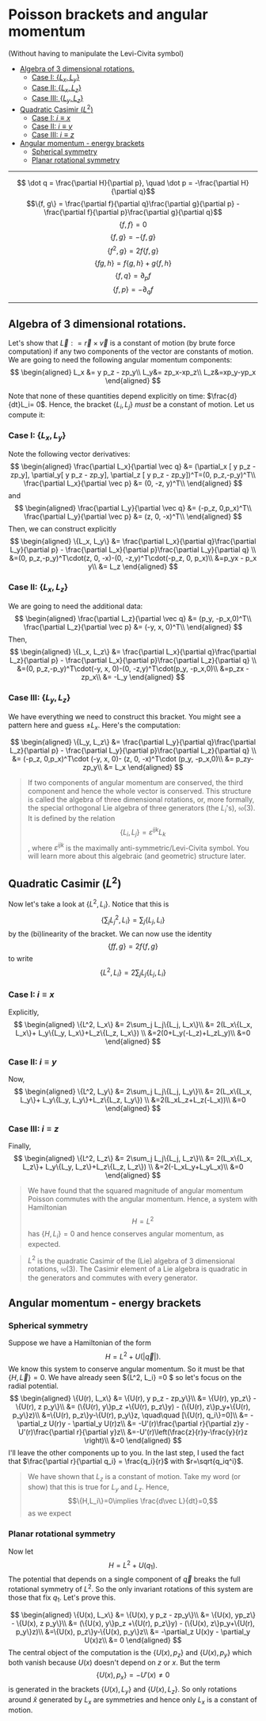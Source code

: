# Poisson brackets and angular momentum

(Without having to manipulate the Levi-Civita symbol)

  - [Algebra of 3 dimensional rotations.](#algebra-of-3-dimensional-rotations)
    - [Case I: $\{L_x, L_y\}$](#case-i-l_x-l_y)
    - [Case II: $\{L_x, L_z\}$](#case-ii-l_x-l_z)
    - [Case III: $\{L_y, L_z\}$](#case-iii-l_y-l_z)
  - [Quadratic Casimir ($L^2$)](#quadratic-casimir-l2)
    - [Case I: $i\equiv x$](#case-i-iequiv-x)
    - [Case II: $i\equiv y$](#case-ii-iequiv-y)
    - [Case III: $i\equiv z$](#case-iii-iequiv-z)
  - [Angular momentum - energy brackets](#angular-momentum---energy-brackets)
    - [Spherical symmetry](#spherical-symmetry)
    - [Planar rotational symmetry](#planar-rotational-symmetry)


---
$$ \dot q = \frac{\partial H}{\partial p}, \quad \dot p = -\frac{\partial H}{\partial q}$$
$$\{f, g\} = \frac{\partial f}{\partial q}\frac{\partial g}{\partial p} - \frac{\partial f}{\partial p}\frac{\partial g}{\partial q}$$
$$\{f,f\}=0$$
$$\{f, g\}=-\{f,g\}$$
$$ \{f^2,g\} = 2f\{f,g\}$$
$$\{fg,h\} = f\{g,h\}+g\{f, h\}$$
$$ \{f, q\}=\partial_p f$$
$$\{f, p\}=-\partial_q f$$

---

## Algebra of 3 dimensional rotations.

Let's show that $\vec L : = \vec r\times \vec v$ is a constant of motion (by brute force computation) if any two components of the vector are constants of motion. We are going to need the following angular momentum components:
$$
\begin{aligned}
L_x &= y p_z - zp_y\\
L_y&= zp_x-xp_z\\
L_z&=xp_y-yp_x
\end{aligned}
$$

Note that none of these quantities depend explicitly on time: $\frac{d}{dt}L_i= 0$. Hence, the bracket $\{L_i, L_j\}$ *must* be a constant of motion. Let us compute it:

### Case I: $\{L_x, L_y\}$
Note the following vector derivatives:
$$
\begin{aligned}
\frac{\partial L_x}{\partial \vec q} &= (\partial_x [ y p_z - zp_y], \partial_y[ y p_z - zp_y], \partial_z [ y p_z - zp_y])^T=(0, p_z,-p_y)^T\\
\frac{\partial L_x}{\partial \vec p} &= (0, -z, y)^T\\
\end{aligned}
$$
and
$$
\begin{aligned}
\frac{\partial L_y}{\partial \vec q} &= (-p_z, 0,p_x)^T\\
\frac{\partial L_y}{\partial \vec p} &= (z, 0, -x)^T\\
\end{aligned}
$$
Then, we can construct explicitly
$$
\begin{aligned}
\{L_x, L_y\} &= \frac{\partial L_x}{\partial q}\frac{\partial L_y}{\partial p} - \frac{\partial L_x}{\partial p}\frac{\partial L_y}{\partial q} \\
&=(0, p_z,-p_y)^T\cdot(z, 0, -x)-(0, -z,y)^T\cdot(-p_z, 0, p_x)\\
&=p_yx - p_x y\\
&= L_z
\end{aligned}
$$

### Case II: $\{L_x, L_z\}$
We are going to need the additional data:
$$
\begin{aligned}
\frac{\partial L_z}{\partial \vec q} &= (p_y, -p_x,0)^T\\
\frac{\partial L_z}{\partial \vec p} &= (-y, x, 0)^T\\
\end{aligned}
$$
Then,
$$
\begin{aligned}
\{L_x, L_z\} &= \frac{\partial L_x}{\partial q}\frac{\partial L_z}{\partial p} - \frac{\partial L_x}{\partial p}\frac{\partial L_z}{\partial q} \\
&=(0, p_z,-p_y)^T\cdot(-y, x, 0)-(0, -z,y)^T\cdot(p_y, -p_x,0)\\
&=p_zx - zp_x\\
&= -L_y
\end{aligned}
$$

### Case III: $\{L_y, L_z\}$

We have everything we need to construct this bracket. You might see a pattern here and guess $\pm L_x$. Here's the computation:

$$
\begin{aligned}
\{L_y, L_z\} &= \frac{\partial L_y}{\partial q}\frac{\partial L_z}{\partial p} - \frac{\partial L_y}{\partial p}\frac{\partial L_z}{\partial q} \\
&= (-p_z, 0,p_x)^T\cdot (-y, x, 0)- (z, 0, -x)^T\cdot (p_y, -p_x,0)\\
&= p_zy-zp_y\\
&= L_x
\end{aligned}
$$
> If two components of angular momentum are conserved, the third component and hence the whole vector is conserved. This structure is called the algebra of three dimensional rotations, or, more formally, the special orthogonal Lie algebra of three generators (the $L_i$'s), $\mathfrak{so}(3)$. It is defined by the relation $$\{L_i, L_j\} = \varepsilon^{ijk}L_k$$,
> where $\varepsilon^{ijk}$ is the maximally anti-symmetric/Levi-Civita symbol. You will learn more about this algebraic (and geometric) structure later. 

## Quadratic Casimir ($L^2$)

Now let's take a look at $\{L^2, L_i\}$. Notice that this is 
$$
\{\sum_j L_j^2, L_i\}=\sum_j\{L_j, L_i\}
$$
by the (bi)linearity of the bracket. We can now use the identity
$$
\{f f, g\}=2f\{f, g\}
$$
to write 
$$
\{L^2, L_i\} = 2\sum_j L_j\{L_j, L_i\}
$$

### Case I: $i\equiv x$

Explicitly, 
$$
\begin{aligned}
\{L^2, L_x\} &= 2\sum_j L_j\{L_j, L_x\}\\
&= 2(L_x\{L_x, L_x\}+ L_y\{L_y, L_x\}+L_z\{L_z, L_x\}) \\
&=2(0+L_y(-L_z)+L_zL_y)\\
&=0
\end{aligned}
$$

### Case II: $i\equiv y$

Now,
$$
\begin{aligned}
\{L^2, L_y\} &= 2\sum_j L_j\{L_j, L_y\}\\
&= 2(L_x\{L_x, L_y\}+ L_y\{L_y, L_y\}+L_z\{L_z, L_y\}) \\
&=2(L_xL_z+L_z(-L_x))\\
&=0
\end{aligned}
$$

### Case III: $i\equiv z$

Finally,
$$
\begin{aligned}
\{L^2, L_z\} &= 2\sum_j L_j\{L_j, L_z\}\\
&= 2(L_x\{L_x, L_z\}+ L_y\{L_y, L_z\}+L_z\{L_z, L_z\}) \\
&=2(-L_xL_y+L_yL_x)\\
&=0
\end{aligned}
$$

> We have found that the squared magnitude of angular momentum Poisson commutes with the angular momentum. Hence, a system with Hamiltonian $$H=L^2$$ has $\{H,L_i\}=0$ and hence conserves angular momentum, as expected. 

> $L^2$ is the quadratic Casimir of the (Lie) algebra of 3 dimensional rotations, $\mathfrak{so}(3)$. The Casimir element of a Lie algebra is quadratic in the generators and commutes with every generator.

## Angular momentum - energy brackets
### Spherical symmetry
Suppose we have a Hamiltonian of the form 
$$
H= L^2+U(|\vec q|).
$$
We know this system to conserve angular momentum. So it must be that $\{H, \vec L\}=0$. We have already seen $\{L^2, L_i\} =0 $ so let's focus on the radial potential. 
$$
\begin{aligned}
    \{U(r), L_x\} &= \{U(r), y p_z - zp_y\}\\
                  &= \{U(r), yp_z\} - \{U(r), z p_y\}\\
                  &= (\{U(r), y\}p_z +\{U(r), p_z\}y) - (\{U(r), z\}p_y+\{U(r), p_y\}z)\\
                  &=\{U(r), p_z\}y-\{U(r), p_y\}z, \quad\quad [\{U(r), q_i\}=0]\\
                  &= -\partial_z U(r)y - \partial_y U(r)z\\
                  &= -U'(r)\frac{\partial r}{\partial z}y - U'(r)\frac{\partial r}{\partial y}z\\
                  &=-U'(r)\left(\frac{z}{r}y-\frac{y}{r}z \right)\\
                  &=0
\end{aligned}
$$
I'll leave the other components up to you. In the last step, I used the fact that $\frac{\partial r}{\partial q_i} = \frac{q_i}{r}$ with $r=\sqrt{q_iq^i}$. 

> We have shown that $L_z$ is a constant of motion. Take my word (or show) that this is true for $L_y$ and $L_z$. Hence, $$\{H,L_i\}=0\implies \frac{d\vec L}{dt}=0,$$ as we expect

### Planar rotational symmetry

Now let 
$$
H= L^2+U(q_1).
$$
The potential that depends on a single component of $\vec q$ breaks the full rotational symmetry of $L^2$. So the only invariant rotations of this system are those that fix $q_1$. Let's prove this.

$$
\begin{aligned}
    \{U(x), L_x\} &= \{U(x), y p_z - zp_y\}\\
                  &= \{U(x), yp_z\} - \{U(x), z p_y\}\\
                  &= (\{U(x), y\}p_z +\{U(r), p_z\}y) - (\{U(x), z\}p_y+\{U(r), p_y\}z)\\
                  &=\{U(x), p_z\}y-\{U(x), p_y\}z\\
                  &= -\partial_z U(x)y - \partial_y U(x)z\\
                  &= 0
\end{aligned}
$$
The central object of the computation is the $\{U(x), p_z\}$ and $\{U(x), p_y\}$ which both vanish because $U(x)$ doesn't depend on $z$ or $x$. But the term
$$
\{U(x), p_x\} = -U'(x)\neq 0
$$
is generated in the brackets $\{U(x), L_y\}$ and $\{U(x), L_z\}$. So only rotations around $\hat x$ generated by $L_x$ are symmetries and hence only $L_x$ is a constant of motion.

